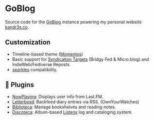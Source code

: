 
# GoBlog

Source code for the [GoBlog](https://github.com/jlelse/GoBlog) instance powering my personal website [kandr3s.co](https://kandr3s.co).

## Customization

* Timeline-based theme ([Momentos](plugins/momentos/momentos.md))
* Basic support for [Syndication Targets](plugins/syndication/syndication.md) (Bridgy Fed & Micro.blog) and IndieWeb/Fediverse Reposts.
* [sparkles](https://github.com/benjifs/sparkles) compatibility.

## 🔌 Plugins
* [NowPlaying](plugins/nowplaying/nowplaying.md): Displays user info from Last.FM.
* [Letterboxd](plugins/letterboxd/letterboxd.md): Backfeed diary entries via RSS. (OwnYourWatches)
* [Biblioteca](plugins/biblioteca/biblioteca.md): Manage bookshelves and reading notes.
* [Discoteca](plugins/discoteca/discoteca.md): Album-based [Listens](https://indieweb.org/listen) log and cataloging system.
